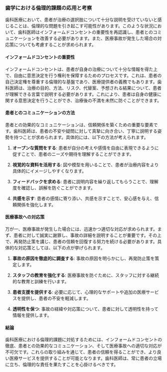 ### 歯学における倫理的課題の応用と考察

歯科医療において、患者が治療の選択肢について十分な説明を受けていないと感じることは、倫理的な問題を引き起こす可能性があります。このような状況において、歯科医師はインフォームドコンセントの重要性を再認識し、患者とのコミュニケーションを改善する必要があります。また、医療事故が発生した場合の対応策についても考慮することが求められます。

#### インフォームドコンセントの重要性

インフォームドコンセントは、患者が自身の治療について十分な情報を得た上で、自由に意思決定を行う権利を保障するためのプロセスです。これは、患者の自己決定権を尊重する倫理的な基盤であり、医療提供者の義務でもあります。歯科医師は、治療の目的、方法、リスク、代替案、予想される結果について、患者が理解できる言葉で説明する必要があります。これにより、患者は自身の健康に関する意思決定を行うことができ、治療後の不満を未然に防ぐことができます。

#### 患者とのコミュニケーションの方法

患者との効果的なコミュニケーションは、信頼関係を築くための重要な要素です。歯科医師は、患者の不安や疑問に対して真摯に向き合い、丁寧に説明する姿勢を持つことが求められます。具体的には、以下の方法が考えられます。

1. **オープンな質問をする**: 患者が自分の考えや感情を自由に表現できるように促すことで、患者のニーズや期待を理解することができます。

2. **視覚的な資料を活用する**: 図や模型を用いることで、患者が治療内容をより具体的にイメージしやすくなります。

3. **フィードバックを求める**: 患者に説明内容を繰り返してもらうことで、理解度を確認し、誤解を防ぐことができます。

4. **共感を示す**: 患者の感情に寄り添い、共感を示すことで、安心感を与え、信頼関係を強化します。

#### 医療事故への対応策

万が一、医療事故が発生した場合には、迅速かつ適切な対応が求められます。まず、患者に対して誠実に謝罪し、事故の詳細を説明することが重要です。その上で、再発防止策を講じ、患者の信頼を回復する努力を続ける必要があります。具体的な対応策としては、以下の点が挙げられます。

1. **事故の原因を徹底的に調査する**: 事故の原因を明らかにし、再発防止策を策定します。

2. **スタッフの教育を強化する**: 医療事故を防ぐために、スタッフに対する継続的な教育と訓練を行います。

3. **患者支援を提供する**: 必要に応じて、心理的なサポートや追加の医療サービスを提供し、患者の不安を軽減します。

4. **透明性を保つ**: 事故の経緯や対応策について、患者に対して透明性を持って情報を提供します。

#### 結論

歯科医療における倫理的課題に対処するためには、インフォームドコンセントの徹底、患者との効果的なコミュニケーション、そして医療事故への適切な対応が不可欠です。これらの取り組みを通じて、患者の信頼を得ることができ、より良い医療サービスを提供することが可能となります。歯科医師は、常に患者の立場に立ち、倫理的な責任を果たすことを心掛けるべきです。